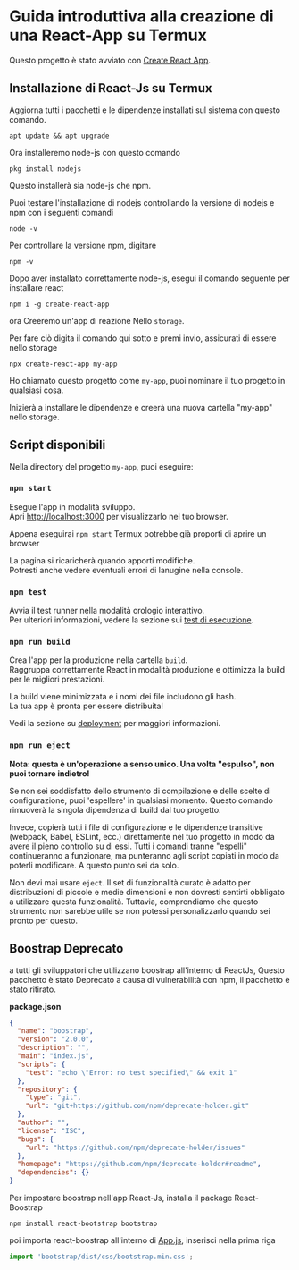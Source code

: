 # Guida introduttiva alla creazione di una React-App su Termux

Questo progetto è stato avviato con [Create React App](https://github.com/facebook/create-react-app).

## Installazione di React-Js su Termux

Aggiorna tutti i pacchetti e le dipendenze installati sul sistema con questo comando.

```
apt update && apt upgrade
```

Ora installeremo node-js con questo comando

```
pkg install nodejs
```

Questo installerà sia node-js che npm.

Puoi testare l'installazione di nodejs controllando la versione di nodejs e npm con i seguenti comandi

```
node -v
```
Per controllare la versione npm, digitare

```
npm -v
```

Dopo aver installato correttamente node-js, esegui il comando seguente per installare react

```
npm i -g create-react-app
```

ora Creeremo un'app di reazione Nello ```storage```.

Per fare ciò digita il comando qui sotto e premi invio, assicurati di essere nello storage

```
npx create-react-app my-app
```

Ho chiamato questo progetto come `my-app`, puoi nominare il tuo progetto in qualsiasi cosa.

Inizierà a installare le dipendenze e creerà una nuova cartella "my-app" nello storage.

## Script disponibili

Nella directory del progetto `my-app`, puoi eseguire:

### `npm start`

Esegue l'app in modalità sviluppo.\
Apri [http://localhost:3000](http://localhost:3000) per visualizzarlo nel tuo browser.

Appena eseguirai `npm start` Termux potrebbe già proporti di aprire un browser


La pagina si ricaricherà quando apporti modifiche.\
Potresti anche vedere eventuali errori di lanugine nella console.
### `npm test`

Avvia il test runner nella modalità orologio interattivo.\
Per ulteriori informazioni, vedere la sezione sui [test di esecuzione](https://facebook.github.io/create-react-app/docs/running-tests).


### `npm run build`

Crea l'app per la produzione nella cartella `build`.\
 Raggruppa correttamente React in modalità produzione e ottimizza la build per le migliori prestazioni.

 La build viene minimizzata e i nomi dei file includono gli hash.\
 La tua app è pronta per essere distribuita!


Vedi la sezione su [deployment](https://facebook.github.io/create-react-app/docs/deployment) per maggiori informazioni.

### `npm run eject`

**Nota: questa è un'operazione a senso unico.  Una volta "espulso", non puoi tornare indietro!**

 Se non sei soddisfatto dello strumento di compilazione e delle scelte di configurazione, puoi 'espellere' in qualsiasi momento.  Questo comando rimuoverà la singola dipendenza di build dal tuo progetto.

 Invece, copierà tutti i file di configurazione e le dipendenze transitive (webpack, Babel, ESLint, ecc.) direttamente nel tuo progetto in modo da avere il pieno controllo su di essi.  Tutti i comandi tranne "espelli" continueranno a funzionare, ma punteranno agli script copiati in modo da poterli modificare.  A questo punto sei da solo.

 Non devi mai usare `eject`.  Il set di funzionalità curato è adatto per distribuzioni di piccole e medie dimensioni e non dovresti sentirti obbligato a utilizzare questa funzionalità.  Tuttavia, comprendiamo che questo strumento non sarebbe utile se non potessi personalizzarlo quando sei pronto per questo.

## Boostrap Deprecato
a tutti gli sviluppatori che utilizzano boostrap all'interno di ReactJs, Questo pacchetto è stato Deprecato a causa di vulnerabilità con npm, il pacchetto è stato ritirato.

**package.json**

```json
{
  "name": "boostrap",
  "version": "2.0.0",
  "description": "",
  "main": "index.js",
  "scripts": {
    "test": "echo \"Error: no test specified\" && exit 1"
  },
  "repository": {
    "type": "git",
    "url": "git+https://github.com/npm/deprecate-holder.git"
  },
  "author": "",
  "license": "ISC",
  "bugs": {
    "url": "https://github.com/npm/deprecate-holder/issues"
  },
  "homepage": "https://github.com/npm/deprecate-holder#readme",
  "dependencies": {}
}
```

Per impostare boostrap nell'app React-Js, installa il package React-Boostrap

```
npm install react-bootstrap bootstrap
```

poi importa react-boostrap all'interno di [App.js](src/App.js), inserisci nella prima riga

```js
import 'bootstrap/dist/css/bootstrap.min.css';
```



